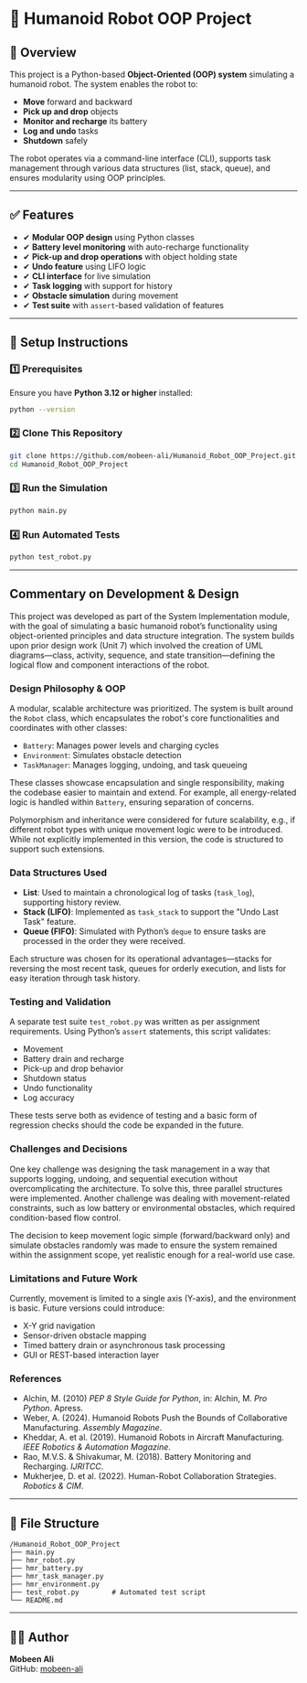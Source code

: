 
# 🤖 Humanoid Robot OOP Project

## 📌 Overview
This project is a Python-based **Object-Oriented (OOP) system** simulating a humanoid robot. The system enables the robot to:
- **Move** forward and backward
- **Pick up and drop** objects
- **Monitor and recharge** its battery
- **Log and undo** tasks
- **Shutdown** safely

The robot operates via a command-line interface (CLI), supports task management through various data structures (list, stack, queue), and ensures modularity using OOP principles.

---

## ✅ Features
- ✔ **Modular OOP design** using Python classes  
- ✔ **Battery level monitoring** with auto-recharge functionality  
- ✔ **Pick-up and drop operations** with object holding state  
- ✔ **Undo feature** using LIFO logic  
- ✔ **CLI interface** for live simulation  
- ✔ **Task logging** with support for history  
- ✔ **Obstacle simulation** during movement  
- ✔ **Test suite** with `assert`-based validation of features  

---

## 🚀 Setup Instructions

### 1️⃣ Prerequisites
Ensure you have **Python 3.12 or higher** installed:
```bash
python --version
```

### 2️⃣ Clone This Repository
```bash
git clone https://github.com/mobeen-ali/Humanoid_Robot_OOP_Project.git
cd Humanoid_Robot_OOP_Project
```

### 3️⃣ Run the Simulation
```bash
python main.py
```

### 4️⃣ Run Automated Tests
```bash
python test_robot.py
```

---

## Commentary on Development & Design

This project was developed as part of the System Implementation module, with the goal of simulating a basic humanoid robot’s functionality using object-oriented principles and data structure integration. The system builds upon prior design work (Unit 7) which involved the creation of UML diagrams—class, activity, sequence, and state transition—defining the logical flow and component interactions of the robot.

### Design Philosophy & OOP

A modular, scalable architecture was prioritized. The system is built around the `Robot` class, which encapsulates the robot's core functionalities and coordinates with other classes:
- `Battery`: Manages power levels and charging cycles
- `Environment`: Simulates obstacle detection
- `TaskManager`: Manages logging, undoing, and task queueing

These classes showcase encapsulation and single responsibility, making the codebase easier to maintain and extend. For example, all energy-related logic is handled within `Battery`, ensuring separation of concerns.

Polymorphism and inheritance were considered for future scalability, e.g., if different robot types with unique movement logic were to be introduced. While not explicitly implemented in this version, the code is structured to support such extensions.

### Data Structures Used

- **List**: Used to maintain a chronological log of tasks (`task_log`), supporting history review.
- **Stack (LIFO)**: Implemented as `task_stack` to support the "Undo Last Task" feature.
- **Queue (FIFO)**: Simulated with Python’s `deque` to ensure tasks are processed in the order they were received.

Each structure was chosen for its operational advantages—stacks for reversing the most recent task, queues for orderly execution, and lists for easy iteration through task history.

### Testing and Validation

A separate test suite `test_robot.py` was written as per assignment requirements. Using Python’s `assert` statements, this script validates:
- Movement
- Battery drain and recharge
- Pick-up and drop behavior
- Shutdown status
- Undo functionality
- Log accuracy

These tests serve both as evidence of testing and a basic form of regression checks should the code be expanded in the future.

### Challenges and Decisions

One key challenge was designing the task management in a way that supports logging, undoing, and sequential execution without overcomplicating the architecture. To solve this, three parallel structures were implemented. Another challenge was dealing with movement-related constraints, such as low battery or environmental obstacles, which required condition-based flow control.

The decision to keep movement logic simple (forward/backward only) and simulate obstacles randomly was made to ensure the system remained within the assignment scope, yet realistic enough for a real-world use case.

### Limitations and Future Work

Currently, movement is limited to a single axis (Y-axis), and the environment is basic. Future versions could introduce:
- X-Y grid navigation
- Sensor-driven obstacle mapping
- Timed battery drain or asynchronous task processing
- GUI or REST-based interaction layer

### References

- Alchin, M. (2010) *PEP 8 Style Guide for Python*, in: Alchin, M. *Pro Python*. Apress.
- Weber, A. (2024). Humanoid Robots Push the Bounds of Collaborative Manufacturing. *Assembly Magazine*.
- Kheddar, A. et al. (2019). Humanoid Robots in Aircraft Manufacturing. *IEEE Robotics & Automation Magazine*.
- Rao, M.V.S. & Shivakumar, M. (2018). Battery Monitoring and Recharging. *IJRITCC*.
- Mukherjee, D. et al. (2022). Human-Robot Collaboration Strategies. *Robotics & CIM*.

---

## 📂 File Structure
```
/Humanoid_Robot_OOP_Project
├── main.py
├── hmr_robot.py
├── hmr_battery.py
├── hmr_task_manager.py
├── hmr_environment.py
├── test_robot.py        # Automated test script
└── README.md            
```

---

## 👨‍💻 Author
**Mobeen Ali**  
GitHub: [mobeen-ali](https://github.com/mobeen-ali)

